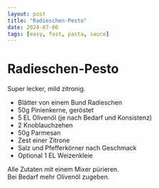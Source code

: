 ```yaml
---
layout: post
title: "Radieschen-Pesto"
date: 2024-07-06
tags: [easy, fast, pasta, sauce]
---
```

# Radieschen-Pesto
Super lecker, mild zitronig.

- Blätter von einem Bund Radieschen
- 50g Pinienkerne, geröstet
- 5 EL Olivenöl (je nach Bedarf und Konsistenz)
- 2 Knoblauchzehen
- 50g Parmesan
- Zest einer Zitrone
- Salz und Pfefferkörner nach Geschmack
- Optional 1 EL Weizenkleie

Alle Zutaten mit einem Mixer pürieren.  
Bei Bedarf mehr Olivenöl zugeben.  
